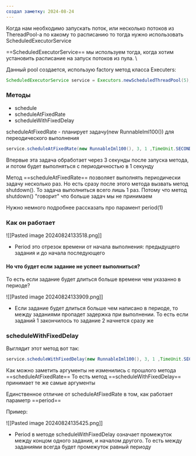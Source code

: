 ```yaml
---
создал заметку: 2024-08-24
---
```

Когда нам необходимо запускать поток, или несколько потоков из ThereadPool-a по какому то расписанию то тогда нужно использовать ScheduledExecutorService

==ScheduledExecutorService== мы используем тогда, когда
хотим установить расписание на запуск потоков из пула.
\

Данный pool создается, использую factory метод класса Executers: 
```java
ScheduledExecutorService service = Executors.newScheduledThreadPool(5);
```

### Методы

- schedule
- scheduleAtFixedRate
- scheduleWithFixedDelay



 scheduleAtFixedRate - планирует задачу(new RunnableIml100()) для переодического выполнения
```java
service.scheduleAtFixedRate(new RunnableIml100(), 3, 1 ,TimeUnit.SECONDS);
```

Впервые эта задача обработает через 3 секунды после запуска метода, и потом будет выполняться с периодичностью в 1 секунду 

Метод ==scheduleAtFixedRate== позволяет выполнять периодически задачу несколько раз.
Но есть сразу после этого метода вызвать метод shutdown(). То задача выполниться всего лишь 1 раз. Потому что метод shutdown() "говорит" что больше задач мы не принимаем  

Нужно немного подробнее рассказать про парамент period(1)

### Как он работает

![[Pasted image 20240824133518.png]]
- Period это отрезок времени от начала выполнения: предыдущего задания и до начала последующего

#### Но что будет если задание не успеет выполниться? 
То есть если задание будет длиться больше времени чем указанно в периоде? 

![[Pasted image 20240824133909.png]]
- Если задание будет длиться больше чем написано в периоде, то между заданиями пропадет задержка при выполнении. То есть если заданий 1 закончилось то задание 2 начнется сразу же 


### scheduleWithFixedDelay

Выглядит этот метод вот так: 
```java
service.scheduleWithFixedDelay(new RunnableIml100(), 3, 1 ,TimeUnit.SECONDS);
```

Как можно заметить аргументы не изменились с прошлого метода ==scheduleAtFixedRate==
То есть метод ==scheduleWithFixedDelay== принимает те же самые аргументы

Единственное отличие от scheduleAtFixedRate в том, как работает параметр ==period==

Пример: 

![[Pasted image 20240824135425.png]]

- Period в методе scheduleWithFixedDelay означает промежуток  между концом одного задания, и началом другого. То есть между заданиями всегда будет промежуток равный периоду 
